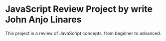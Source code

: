 # JavaScript Review Project by write John Anjo Linares
This project is a review of JavaScript concepts, from beginner to advanced.
